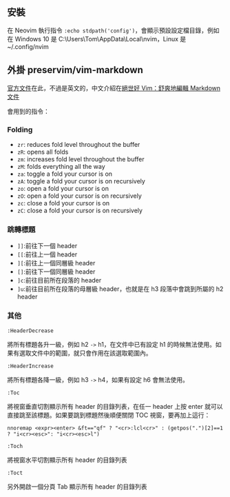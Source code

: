 ## 安裝

在 Neovim 執行指令 `:echo stdpath('config')`，會顯示預設設定檔目錄，例如在 Windows 10 是 C:\Users\Tom\AppData\Local\nvim，Linux 是 ~/.config/nvim

## 外掛 preservim/vim-markdown

[官方文件](https://github.com/preservim/vim-markdown/blob/master/doc/vim-markdown.txt)在此，不過是英文的，中文介紹在[絕世好 Vim：舒爽地編輯 Markdown 文件](https://fokayx.com/2018/01/21/markdown-extension-on-vim.html)

會用到的指令：

### Folding

- `zr`: reduces fold level throughout the buffer
- `zR`: opens all folds
- `zm`: increases fold level throughout the buffer
- `zM`: folds everything all the way
- `za`: toggle a fold your cursor is on
- `zA`: toggle a fold your cursor is on recursively
- `zo`: open a fold your cursor is on
- `zO`: open a fold your cursor is on recursively
- `zc`: close a fold your cursor is on
- `zC`: close a fold your cursor is on recursively

### 跳轉標題

- `]]`:前往下一個 header
- `[[`:前往上一個 header
- `][`:前往上一個同層級 header
- `[]`:前往下一個同層級 header
- `]c`:前往目前所在段落的 header
- `]u`:前往目前所在段落的母層級 header，也就是在 h3 段落中會跳到所屬的 h2 header

### 其他


`:HeaderDecrease`

將所有標題各升一級，例如 h2 `->` h1，在文件中已有設定 h1 的時候無法使用。如果有選取文件中的範圍，就只會作用在該選取範圍內。

`:HeaderIncrease`

將所有標題各降一級，例如 h3 `->` h4，如果有設定 h6 會無法使用。

`:Toc`

將視窗垂直切割顯示所有 header 的目錄列表，在任一 header 上按 enter 就可以直接跳至該標題。如果要跳到標題然後順便關閉 TOC 視窗，要再加上這行：

``` vim
nnoremap <expr><enter> &ft=="qf" ? "<cr>:lcl<cr>" : (getpos(".")[2]==1 ? "i<cr><esc>": "i<cr><esc>l")
```
`:Toch`

將視窗水平切割顯示所有 header 的目錄列表

`:Toct`

另外開啟一個分頁 Tab 顯示所有 header 的目錄列表

